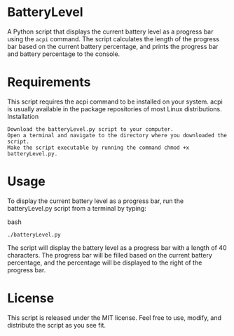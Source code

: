 # BatteryLevel
A Python script that displays the current battery level as a progress bar using the `acpi` command. The script calculates the length of the progress bar based on the current battery percentage, and prints the progress bar and battery percentage to the console.

# Requirements

This script requires the acpi command to be installed on your system. acpi is usually available in the package repositories of most Linux distributions.
Installation

    Download the batteryLevel.py script to your computer.
    Open a terminal and navigate to the directory where you downloaded the script.
    Make the script executable by running the command chmod +x batteryLevel.py.

# Usage

To display the current battery level as a progress bar, run the batteryLevel.py script from a terminal by typing:


bash

`./batteryLevel.py`


The script will display the battery level as a progress bar with a length of 40 characters. The progress bar will be filled based on the current battery percentage, and the percentage will be displayed to the right of the progress bar.

# License

This script is released under the MIT license. Feel free to use, modify, and distribute the script as you see fit.
